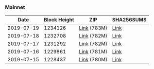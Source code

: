### Mainnet

|    Date    | Block Height | ZIP | SHA256SUMS |
| ---------- | ------------ | --- | ---------- |
| 2019-07-19 | 1234126 | [Link](https://s3-ap-southeast-2.amazonaws.com/ion-bootstrap/mainnet/2019-07-19/bootstrap.dat.zip) (783M) | [Link](https://s3-ap-southeast-2.amazonaws.com/ion-bootstrap/mainnet/2019-07-19/SHA256SUMS) |
| 2019-07-18 | 1232708 | [Link](https://s3-ap-southeast-2.amazonaws.com/ion-bootstrap/mainnet/2019-07-18/bootstrap.dat.zip) (782M) | [Link](https://s3-ap-southeast-2.amazonaws.com/ion-bootstrap/mainnet/2019-07-18/SHA256SUMS) |
| 2019-07-17 | 1231292 | [Link](https://s3-ap-southeast-2.amazonaws.com/ion-bootstrap/mainnet/2019-07-17/bootstrap.dat.zip) (782M) | [Link](https://s3-ap-southeast-2.amazonaws.com/ion-bootstrap/mainnet/2019-07-17/SHA256SUMS) |
| 2019-07-16 | 1229861 | [Link](https://s3-ap-southeast-2.amazonaws.com/ion-bootstrap/mainnet/2019-07-16/bootstrap.dat.zip) (781M) | [Link](https://s3-ap-southeast-2.amazonaws.com/ion-bootstrap/mainnet/2019-07-16/SHA256SUMS) |
| 2019-07-15 | 1228437 | [Link](https://s3-ap-southeast-2.amazonaws.com/ion-bootstrap/mainnet/2019-07-15/bootstrap.dat.zip) (780M) | [Link](https://s3-ap-southeast-2.amazonaws.com/ion-bootstrap/mainnet/2019-07-15/SHA256SUMS) |
